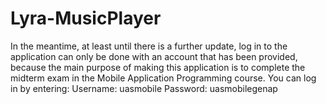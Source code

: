 # Lyra-MusicPlayer
In the meantime, at least until there is a further update, log in to the application can only be done with an account that has been provided, because the main purpose of making this application is to complete the midterm exam in the Mobile Application Programming course. You can log in by entering:
Username: uasmobile
Password: uasmobilegenap
